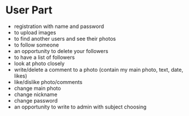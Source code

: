 # User Part

* registration with name and password
* to upload images
* to find another users and see their photos
* to follow someone
* an opportunity to delete your followers
* to have a list of followers
* look at photo closely
* write/delete a comment to a photo (contain my main photo, text, date, likes)
* like/dislike photo/comments
* change main photo
* change nickname
* change password
* an opportunity to write to admin with subject choosing
